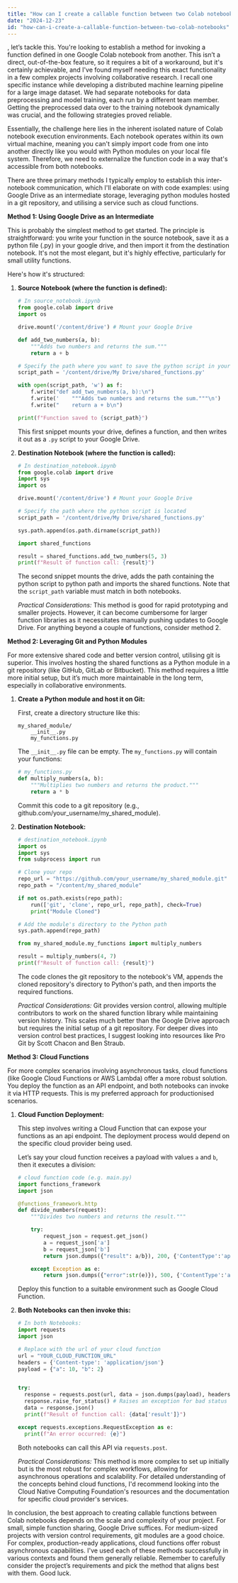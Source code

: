 ```yaml
---
title: "How can I create a callable function between two Colab notebooks?"
date: "2024-12-23"
id: "how-can-i-create-a-callable-function-between-two-colab-notebooks"
---
```


, let’s tackle this. You're looking to establish a method for invoking a function defined in one Google Colab notebook from another. This isn’t a direct, out-of-the-box feature, so it requires a bit of a workaround, but it's certainly achievable, and I've found myself needing this exact functionality in a few complex projects involving collaborative research. I recall one specific instance while developing a distributed machine learning pipeline for a large image dataset. We had separate notebooks for data preprocessing and model training, each run by a different team member. Getting the preprocessed data over to the training notebook dynamically was crucial, and the following strategies proved reliable.

Essentially, the challenge here lies in the inherent isolated nature of Colab notebook execution environments. Each notebook operates within its own virtual machine, meaning you can't simply import code from one into another directly like you would with Python modules on your local file system. Therefore, we need to externalize the function code in a way that's accessible from both notebooks.

There are three primary methods I typically employ to establish this inter-notebook communication, which I'll elaborate on with code examples: using Google Drive as an intermediate storage, leveraging python modules hosted in a git repository, and utilising a service such as cloud functions.

**Method 1: Using Google Drive as an Intermediate**

This is probably the simplest method to get started. The principle is straightforward: you write your function in the source notebook, save it as a python file (.py) in your google drive, and then import it from the destination notebook. It's not the most elegant, but it's highly effective, particularly for small utility functions.

Here's how it's structured:

1.  **Source Notebook (where the function is defined):**

    ```python
    # In source_notebook.ipynb
    from google.colab import drive
    import os

    drive.mount('/content/drive') # Mount your Google Drive

    def add_two_numbers(a, b):
        """Adds two numbers and returns the sum."""
        return a + b

    # Specify the path where you want to save the python script in your drive
    script_path = '/content/drive/My Drive/shared_functions.py'

    with open(script_path, 'w') as f:
        f.write("def add_two_numbers(a, b):\n")
        f.write('    """Adds two numbers and returns the sum."""\n')
        f.write("    return a + b\n")

    print(f"Function saved to {script_path}")

    ```

    This first snippet mounts your drive, defines a function, and then writes it out as a `.py` script to your Google Drive.

2.  **Destination Notebook (where the function is called):**

    ```python
    # In destination_notebook.ipynb
    from google.colab import drive
    import sys
    import os

    drive.mount('/content/drive') # Mount your Google Drive

    # Specify the path where the python script is located
    script_path = '/content/drive/My Drive/shared_functions.py'

    sys.path.append(os.path.dirname(script_path))

    import shared_functions

    result = shared_functions.add_two_numbers(5, 3)
    print(f"Result of function call: {result}")

    ```

    The second snippet mounts the drive, adds the path containing the python script to python path and imports the shared functions. Note that the `script_path` variable must match in both notebooks.

    *Practical Considerations:* This method is good for rapid prototyping and smaller projects. However, it can become cumbersome for larger function libraries as it necessitates manually pushing updates to Google Drive. For anything beyond a couple of functions, consider method 2.

**Method 2: Leveraging Git and Python Modules**

For more extensive shared code and better version control, utilising git is superior. This involves hosting the shared functions as a Python module in a git repository (like GitHub, GitLab or Bitbucket). This method requires a little more initial setup, but it’s much more maintainable in the long term, especially in collaborative environments.

1.  **Create a Python module and host it on Git:**

    First, create a directory structure like this:

    ```
    my_shared_module/
        __init__.py
        my_functions.py
    ```

    The `__init__.py` file can be empty. The `my_functions.py` will contain your functions:

    ```python
    # my_functions.py
    def multiply_numbers(a, b):
        """Multiplies two numbers and returns the product."""
        return a * b
    ```

    Commit this code to a git repository (e.g., github.com/your_username/my_shared_module).

2.  **Destination Notebook:**

    ```python
    # destination_notebook.ipynb
    import os
    import sys
    from subprocess import run

    # Clone your repo
    repo_url = "https://github.com/your_username/my_shared_module.git"
    repo_path = "/content/my_shared_module"

    if not os.path.exists(repo_path):
        run(['git', 'clone', repo_url, repo_path], check=True)
        print("Module Cloned")

    # Add the module's directory to the Python path
    sys.path.append(repo_path)

    from my_shared_module.my_functions import multiply_numbers

    result = multiply_numbers(4, 7)
    print(f"Result of function call: {result}")

    ```

    The code clones the git repository to the notebook's VM, appends the cloned repository's directory to Python's path, and then imports the required functions.

    *Practical Considerations:* Git provides version control, allowing multiple contributors to work on the shared function library while maintaining version history. This scales much better than the Google Drive approach but requires the initial setup of a git repository. For deeper dives into version control best practices, I suggest looking into resources like Pro Git by Scott Chacon and Ben Straub.

**Method 3: Cloud Functions**

For more complex scenarios involving asynchronous tasks, cloud functions (like Google Cloud Functions or AWS Lambda) offer a more robust solution. You deploy the function as an API endpoint, and both notebooks can invoke it via HTTP requests. This is my preferred approach for productionised scenarios.

1.  **Cloud Function Deployment:**

    This step involves writing a Cloud Function that can expose your functions as an api endpoint. The deployment process would depend on the specific cloud provider being used.

    Let’s say your cloud function receives a payload with values `a` and `b`, then it executes a division:

    ```python
    # cloud function code (e.g. main.py)
    import functions_framework
    import json

    @functions_framework.http
    def divide_numbers(request):
        """Divides two numbers and returns the result."""

        try:
            request_json = request.get_json()
            a = request_json['a']
            b = request_json['b']
            return json.dumps({"result": a/b}), 200, {'ContentType':'application/json'}

        except Exception as e:
            return json.dumps({"error":str(e)}), 500, {'ContentType':'application/json'}

    ```

    Deploy this function to a suitable environment such as Google Cloud Function.

2.  **Both Notebooks can then invoke this:**

    ```python
    # In both Notebooks:
    import requests
    import json

    # Replace with the url of your cloud function
    url = "YOUR_CLOUD_FUNCTION_URL"
    headers = {'Content-type': 'application/json'}
    payload = {"a": 10, "b": 2}


    try:
      response = requests.post(url, data = json.dumps(payload), headers=headers)
      response.raise_for_status() # Raises an exception for bad status codes
      data = response.json()
      print(f"Result of function call: {data['result']}")

    except requests.exceptions.RequestException as e:
      print(f"An error occurred: {e}")
    ```

    Both notebooks can call this API via `requests.post`.

    *Practical Considerations:* This method is more complex to set up initially but is the most robust for complex workflows, allowing for asynchronous operations and scalability. For detailed understanding of the concepts behind cloud functions, I'd recommend looking into the Cloud Native Computing Foundation's resources and the documentation for specific cloud provider's services.

In conclusion, the best approach to creating callable functions between Colab notebooks depends on the scale and complexity of your project. For small, simple function sharing, Google Drive suffices. For medium-sized projects with version control requirements, git modules are a good choice. For complex, production-ready applications, cloud functions offer robust asynchronous capabilities. I've used each of these methods successfully in various contexts and found them generally reliable. Remember to carefully consider the project’s requirements and pick the method that aligns best with them. Good luck.
